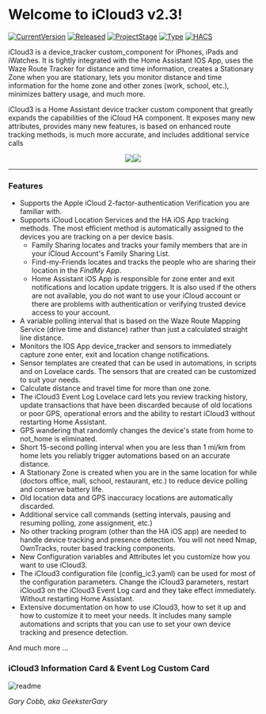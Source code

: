# Welcome to iCloud3 v2.3!

[![CurrentVersion](https://img.shields.io/badge/Current_Version-v2.3.2-blue.svg)](https://github.com/gcobb321/icloud3)
[![Released](https://img.shields.io/badge/Released-February,_2021-blue.svg)](https://github.com/gcobb321/icloud3)
[![ProjectStage](https://img.shields.io/badge/Project_Stage-General_Availability-red.svg)](https://github.com/gcobb321/icloud3)
[![Type](https://img.shields.io/badge/Type-Custom_Component-orange.svg)](https://github.com/gcobb321/icloud3)
[![HACS](https://img.shields.io/badge/HACS-Default-orange.svg)](https://github.com/gcobb321/icloud3)

iCloud3 is a device_tracker custom_component for iPhones, iPads and iWatches. It is tightly integrated with the Home Assistant IOS App, uses the Waze Route Tracker for distance and time information, creates a Stationary Zone when you are stationary, lets you monitor distance and time information for the home zone and other zones (work, school, etc.), minimizes battery usage, and much more.

iCloud3 is a Home Assistant device tracker custom component that greatly expands the capabilities of the iCloud HA component. It exposes many new attributes, provides many new features, is based on enhanced route tracking methods, is much more accurate, and includes additional service calls



<div  align="center"><a href="https://gcobb321.github.io/icloud3/#/"><img src="https://github.com/gcobb321/icloud3/raw/master/docs/images/button_documentation.jpg"></a><a href="https://github.com/gcobb321/icloud3/releases"><img src="https://github.com/gcobb321/icloud3/raw/master/docs/images/button_download_long.jpg"></a></div>

------

### Features

* Supports the Apple iCloud 2-factor-authentication Verification you are familiar with.
* Supports iCloud Location Services and the HA iOS App tracking methods. The most efficient method is automatically assigned to the devices you are tracking on a per device basis.
  * Family Sharing locates and tracks your family members that are in your iCloud Account's Family Sharing List.
  * Find-my-Friends locates and tracks the people who are sharing their location in the *FindMy App*.
  * Home Assistant iOS App is responsible for zone enter and exit notifications and location update triggers. It is also used if the others are not available, you do not want to use your iCloud account or there are problems with authentication or verifying trusted device access to your account.
* A variable polling interval that is based on the Waze Route Mapping Service (drive time and distance) rather than just a calculated straight line distance.
* Monitors the IOS App device_tracker and sensors to immediately capture zone enter, exit and location change notifications.
* Sensor templates are created that can be used in automations, in scripts and on Lovelace cards. The sensors that are created can be customized to suit your needs.
* Calculate distance and travel time for more than one zone.
* The iCloud3 Event Log Lovelace card lets you review tracking history, update transactions that have been discarded because of old locations or poor GPS, operational errors and the ability to restart iCloud3 without restarting Home Assistant.
* GPS wandering that randomly changes the device's state from home to not_home is eliminated.
* Short 15-second polling interval when you are less than 1 mi/km from home lets you reliably trigger automations based on an accurate distance.
* A Stationary Zone is created when you are in the same location for while (doctors office, mall, school, restaurant, etc.) to  reduce device polling and conserve battery life.
* Old location data and GPS inaccuracy locations are automatically discarded.
* Additional service call commands (setting intervals, pausing and resuming polling, zone assignment, etc.)
* No other tracking program (other than the HA iOS app) are needed to handle device tracking and presence detection. You will not need Nmap, OwnTracks, router based tracking components.
* New Configuration variables and Attributes let you customize how you want to use iCloud3.
* The iCloud3 configuration file (config_ic3.yaml) can be used for most of the configuration parameters. Change the iCloud3 parameters, restart iCloud3 on the iCloud3 Event Log card and they take effect immediately. Without restarting Home Assistant.
* Extensive documentation on how to use iCloud3, how to set it up and how to customize it to meet your needs. It includes many sample automations and scripts that you can use to set your own device tracking and presence detection.

And much more ...

### iCloud3 Information Card & Event Log Custom Card

![readme](docs/images/readme.jpg)

*Gary Cobb, aka GeeksterGary*
